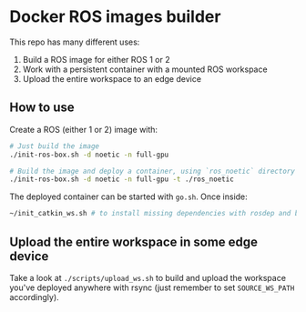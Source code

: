 # Docker ROS images builder

This repo has many different uses:
1. Build a ROS image for either ROS 1 or 2
2. Work with a persistent container with a mounted ROS workspace
3. Upload the entire workspace to an edge device

## How to use
Create a ROS (either 1 or 2) image with:
```bash
# Just build the image
./init-ros-box.sh -d noetic -n full-gpu

# Build the image and deploy a container, using `ros_noetic` directory as your workspace
./init-ros-box.sh -d noetic -n full-gpu -t ./ros_noetic
```

The deployed container can be started with `go.sh`. Once inside:
```bash
~/init_catkin_ws.sh # to install missing dependencies with rosdep and build your workspace
```

## Upload the entire workspace in some edge device

Take a look at `./scripts/upload_ws.sh` to build and upload the workspace you've deployed anywhere with rsync (just remember to set `SOURCE_WS_PATH` accordingly).
